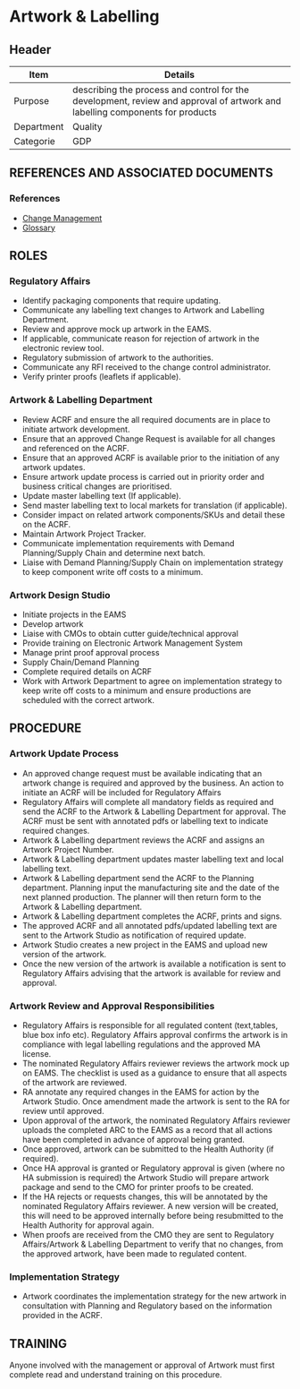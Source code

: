 # Artwork & Labelling 

## Header

|Item          |Details                                                                                    | 
|--------------|-------------------------------------------------------------------------------------------| 
|Purpose       |describing the process and control for the development, review and approval of artwork and labelling components for products            | 
|Department    |Quality                                                                                    |   
|Categorie     |GDP                                                                                        | 

## REFERENCES AND ASSOCIATED DOCUMENTS

### References

* [Change Management][UYNEF]
* [Glossary][QEAIC]

## ROLES

### Regulatory Affairs
* Identify packaging components that require updating.
* Communicate any labelling text changes to Artwork and Labelling Department.
* Review and approve mock up artwork in the EAMS.
* If applicable, communicate reason for rejection of artwork in the electronic review tool.
* Regulatory submission of artwork to the authorities.
* Communicate any RFI received to the change control administrator.
* Verify printer proofs (leaflets if applicable).

### Artwork & Labelling Department
* Review ACRF and ensure the all required documents are in place to initiate artwork development.
* Ensure that an approved Change Request is available for all changes and referenced on the ACRF.
* Ensure that an approved ACRF is available prior to the initiation of any artwork updates.
* Ensure artwork update process is carried out in priority order and business critical changes are prioritised.
* Update master labelling text (If applicable).
* Send master labelling text to local markets for translation (if applicable).
* Consider impact on related artwork components/SKUs and detail these on the ACRF.
* Maintain Artwork Project Tracker.
* Communicate implementation requirements with Demand Planning/Supply Chain and determine next batch.
* Liaise with Demand Planning/Supply Chain on implementation strategy to keep component write off costs to a minimum.

### Artwork Design Studio
* Initiate projects in the EAMS
* Develop artwork
* Liaise with CMOs to obtain cutter guide/technical approval
* Provide training on Electronic Artwork Management System
* Manage print proof approval process
* Supply Chain/Demand Planning
* Complete required details on ACRF
* Work with Artwork Department to agree on implementation strategy to keep write off costs to a minimum and ensure productions are scheduled with the correct artwork.

## PROCEDURE

### Artwork Update Process
* An approved change request must be available indicating that an artwork change is required and approved by the business. An action to initiate an ACRF will be included for Regulatory Affairs
* Regulatory Affairs will complete all mandatory fields as required and send the ACRF to the Artwork & Labelling Department for approval. The ACRF must be sent with annotated pdfs or labelling text to indicate required changes.
* Artwork & Labelling department reviews the ACRF and assigns an Artwork Project Number.
* Artwork & Labelling department updates master labelling text and local labelling text.
* Artwork & Labelling department send the ACRF to the Planning department. Planning input the manufacturing site and the date of the next planned production. The planner will then return form to the Artwork & Labelling department.
* Artwork & Labelling department completes the ACRF, prints and signs.
* The approved ACRF and all annotated pdfs/updated labelling text are sent to the Artwork Studio as notification of required update.
* Artwork Studio creates a new project in the EAMS and upload new version of the artwork.
* Once the new version of the artwork is available a notification is sent to Regulatory Affairs advising that the artwork is available for review and approval.

### Artwork Review and Approval Responsibilities
* Regulatory Affairs is responsible for all regulated content (text,tables, blue box info etc). Regulatory Affairs approval confirms the artwork is in compliance with legal labelling regulations and the approved MA license.
* The nominated Regulatory Affairs reviewer reviews the artwork mock up on EAMS. The checklist is used as a guidance to ensure that all aspects of the artwork are reviewed.
* RA annotate any required changes in the EAMS for action by the Artwork Studio. Once amendment made the artwork is sent to the RA for review until approved.
* Upon approval of the artwork, the nominated Regulatory Affairs reviewer uploads the completed ARC to the EAMS as a record that all actions have been completed in advance of approval being granted.
* Once approved, artwork can be submitted to the Health Authority (if required).
* Once HA approval is granted or Regulatory approval is given (where no HA submission is required) the Artwork Studio will prepare artwork package and send to the CMO for printer proofs to be created.
* If the HA rejects or requests changes, this will be annotated by the nominated Regulatory Affairs reviewer. A new version will be created, this will need to be approved internally before being resubmitted to the Health Authority for approval again.
* When proofs are received from the CMO they are sent to Regulatory Affairs/Artwork & Labelling Department to verify that no changes, from the approved artwork, have been made to regulated content.

### Implementation Strategy
* Artwork coordinates the implementation strategy for the new artwork in consultation with Planning and Regulatory based on the information provided in the ACRF.

## TRAINING
Anyone involved with the management or approval of Artwork must first complete read and understand training on this procedure.

[GMP Guidelines]: https://ec.europa.eu/health/documents/eudralex/vol-4_en]
[GDP Guidelines]: https://eur-lex.europa.eu/LexUriServ/LexUriServ.do?uri=OJ:C:2013:343:0001:0014:EN:PDF
[AMXWS]: /procedures/Procedure_GDP_AMXWS_Management_of_Standard_Operating_Procedures.md
[XIDEX]: /procedures/Procedure_GDP_XIDEX_Responsible_Person.md
[BWRPX]: /procedures/Procedure_GDP_BWRPX_Documentation_Control.md
[XCEUG]: /procedures/Procedure_GDP_XCEUG_Deviations.md
[UYNEF]: /procedures/Procedure_GDP_UYNEF_Change_control.md
[OZCFN]: /procedures/Procedure_GDP_OZCFN_Management_review_and_monitoring.md
[LBHIY]: /procedures/Procedure_GDP_LBHIY_Quality_Risk_Management.md
[ZWJPR]: /procedures/Procedure_GDP_ZWJPR_Training.md
[VQICE]: /procedures/Procedure_GDP_VQICE_Receipt_of_medicinal_products.md
[AGTXC]: /procedures/Procedure_GDP_AGTXC_Establishing_the_authority_of_suppliers_to_supply_medicinal_products.md
[ZIWKI]: /procedures/Procedure_GDP_ZIWKI_Customer_complaints.md
[VOZWP]: /procedures/Procedure_GDP_VOZWP_Recall_procedure.md
[HBQIN]: /procedures/Procedure_GDP_HBQIN_Outsourced_activities.md
[GMQHI]: /procedures/Procedure_GDP_GMQHI_Self-inspections.md
[VTOMR]: /procedures/Procedure_GDP_VTOMR_Falsified_Medicinal_Products.md
[BMAXZ]: /procedures/Procedure_GDP_BMAXZ_Medicinal_Product_Returns.md
[YUISV]: /procedures/Procedure_GDP_YUISV_CAPA.md
[QEAIC]: /procedures/Document_QEAIC_Glossary.md
[GGNHM]: /procedures/Procedure_GDP_GGNHM_Reporting_of_Adverse_Events.md
